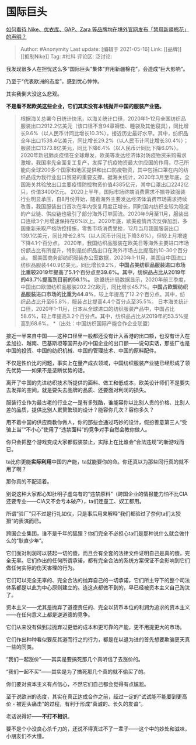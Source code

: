 # 国际巨头
[如何看待 Nike、优衣库、GAP、Zara 等品牌均在境外官网发布「禁用新疆棉花」的声明？](https://www.zhihu.com/question/451069593/answer/1800106556)

> Author: #Anonymity
> Last update: [编辑于 2021-05-16]
> Link: [[品牌]] [[抵制Nike]]
> Tag: #社科
> 评论区:
> 泛讨论:

我发现很多人在担忧这么多“国际巨头”集体“弃用新疆棉花”，会造成“巨大影响”。

乃至于“代表欧洲的态度”，感到忧心忡忡。

其实我倒大没这么悲观。

**不是看不起欧美这些企业，它们其实没有本钱抛开中国的服装产业链。**

> 根据海关总署今日统计快讯，以海关统计口径，2020年1-12月全国纺织品服装出口2912.2亿美元（该口径不含94章褥垫、睡袋及其他寝具），同比增长9.6%（以人民币计同比增长10.3%），接近历史最好水平。其中，纺织品全年出口1538.4亿美元，同比增长29.2%（以人民币计同比增长30.4%）；服装出口1373.8亿美元，同比下降6.4%（以人民币计同比下降6.0%）。2020年新冠肺炎疫情在全球爆发，欧美等发达经济体对防疫物资采购需求激增，我国率先全面复工复产，发挥了抗疫物资最大供应国的作用，尽己所能向全球200多个国家和地区提供和出口防疫物资，其中包括口罩在内的纺织品成为我行业出口贸易的重要支撑。据海关统计，2020年3月至年底，全国海关共验放出口主要疫情防控物资价值4385亿元，其中口罩出口2242亿只，价值3400亿元。
> 2020上半年，国际市场终端消费需求不振导致服装行业明显承压，自8月份开始，随着海外主要发达经济体消费市场需求持续改善，我国服装出口首次在年内恢复月度正增长，同时国内纺织业较为稳定的产业链、供应链也吸引了部分海外订单回流。2020年9月至11月，服装出口连续3个月增速保持在6%以上。2020年底，欧美疫情再次反弹加剧，多国重新采取严格防控措施，零售市场消费受挫，12月当月我国服装出口139.1亿美元，同比增长2.8%（以人民币计同比下降3.6%），但较上月增速下降4.1个百分点。
> 2020年，我国纺织品服装在欧美日等海外主要进口市场份额占比有所提升，特别是纺织品出口在海外市场占比提高约10-30个百分点。
> 据美国商务部纺织服装办公室数据，2020年1-11月，美国自中国进口纺织品服装440.9亿美元，同比增长9.2%，**中国占美纺织品服装进口市场比重较2019年提高了5.1个百分点至39.6%。其中，纺织品占比从2019年的43.7%提高到目前的56.1%。**
> 欧盟统计局数据显示，2020年前三季度，中国出口欧盟纺织品服装202.2亿欧元，同比增长45.7%。**中国占欧盟纺织品服装进口市场的比重为44.8%**，较上年提高了12.2个百分点。其中，纺织品占比升至65.8%，服装占比提高4.4个百分点至35.5%。
> 日本海关统计口径，2020年1-11月，日本从全球进口的纺织服装产品中，中国占比58.6%，较上年提高3.2个百分点。其中，纺织品占比从2019年的53.5%提高到68.6%。
*（出处：中国纺织国际产能合作企业联盟）

接近一半来自中国——这种口径里一般都还没有计入香港的出口额，也没有计入在孟加拉、越南、巴基斯坦等国开办的中国企业的出口额——说句实话，那些厂也是中国的投资、中国的纺织机械、中国的管理技术、中国的原料配件。

不仅是性价比的问题，事实上在量产成衣领域，中国纺织服装产业链已经形成了领先优势——如果不是垄断优势的话。

离开了中国的先进纺织技术所提供的面料、做工和低成本，欧美设计师们不是要失去发挥的空间，就是要失去品牌的品质、还要面对利润的损失。

服装行业作为最古老的行业之一是有多残酷，谁能容你以比别人贵的价格、比别人差的品质，提供比别人累赘繁琐的设计？能容你几次？容你多久？

用不着中国的供应商教你做人，你的那些会通过巧妙的设计，假扮善意第三人“受骗上当”“不小心”使用了“违禁面料”的竞争对手自然会教你做人。

你只会把整个游戏变成大家都假装禁止，实际上在比谁会“合法违规”的新游戏而已。

ta比你更能**实际利用**中国的产能，ta就能要你的命。你还真以为那些同行真的就不用了啊？

那你真的不配活着。

别说这种大家都心知肚明子虚乌有的“违禁原料”（跨国企业的情报能力怕不比CIA还要专业——CIA又不会亏本破产），ta们连童工、奴工都用。

所谓“验厂”只不过是行礼如仪，只是事后用来解释“我们都验过了奈何ta们太狡猾”的表演而已。

跨国企业集团，谁不是千年的狐狸？你们完全不必担心ta们是那种说什么就会做什么的“耿直少年”。

它们面对利润可以装起一切的傻，而且会有全套的法律文件证明自己是真的傻，完全无辜。它们作出的任何所谓承诺，都有完全合法的系统方案保证不会影响到它们做任何实际的伤天害理的行为。

它们可以完全无辜的、完全合法的抛弃自己的一切承诺，它们所主导下的整个司法体系都是以此为中心原则建立的。连这点都做不到的，早已经被资本主义自己淘汰了。

资本主义——尤其是抛弃了道德责任的、完全以货币本位的利润为追求的资本主义——在任何意义上都是逆道德的竞争。

它们从来没有做到过抛弃过更低的成本和更可靠的产能，更不用提更大的市场。

它们作出种种看似要反其道而行之的行为，都是在以退为进的首先想要欺骗更天真一些的同类。

“我们一起涨价”——其实是要搞死那几个真听信了去涨价的。

“我们一起不买”——其实是为了搞死那几个真的就不偷买了的。

你们要对资本主义有点信心，不然它们自己都会觉得有点尴尬。

至于说欧洲的态度，其实在真正达成合作之前，经过一定的“试试能不能要到更高价 - 被迎头痛击”的过程，有利于形成“真诚的、长久的友谊”。

老话说得好——**不打不相识**。

要不是个小没良心杀千刀的，还说不得真过不了一辈子——这个中的妙处和滋味，小朋友们不大懂。
